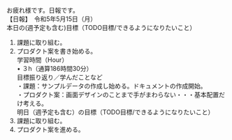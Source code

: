 お疲れ様です。日報です。  
【日報】　令和5年5月15日（月）  
本日の(週予定も含む)目標（TODO目標/できるようになりたいこと）  
1. 課題に取り組む。  
2. プロダクト案を書き始める。  
学習時間（Hour）  
• ３h（通算186時間30分）  
目標振り返り／学んだことなど  
・課題：サンプルデータの作成し始める。ドキュメントの作成開始。  
・プロダクト案：画面デザインのことまで手がまわらない・・・基本配置だけ考える。  
明日（週予定も含む）の目標（TODO目標/できるようになりたいこと）  
1. 課題に取り組む。  
2. プロダクト案を進める。  
